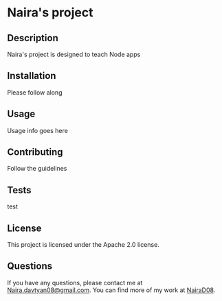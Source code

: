 
# Naira's project

## Description
Naira's project is designed to teach Node apps

## Installation
Please follow along

## Usage
Usage info goes here

## Contributing
Follow the guidelines

## Tests
test

## License
This project is licensed under the Apache 2.0 license.

## Questions
If you have any questions, please contact me at [Naira.davtyan08@gmail.com](mailto:Naira.davtyan08@gmail.com). You can find more of my work at [NairaD08](https://github.com/NairaD08).
